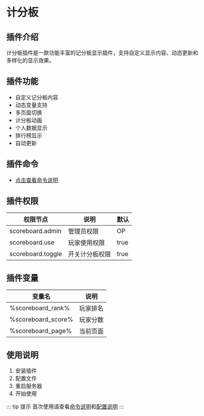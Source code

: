 # 计分板

## 插件介绍
计分板插件是一款功能丰富的记分板显示插件，支持自定义显示内容、动态更新和多样化的显示效果。

## 插件功能
- 自定义记分板内容
- 动态变量支持
- 多页面切换
- 计分板动画
- 个人数据显示
- 排行榜显示
- 自动更新

## 插件命令
- [点击查看命令说明](command.md)

## 插件权限
| 权限节点 | 说明 | 默认 |
|---------|------|------|
| scoreboard.admin | 管理员权限 | OP |
| scoreboard.use | 玩家使用权限 | true |
| scoreboard.toggle | 开关计分板权限 | true |

## 插件变量
| 变量名 | 说明 |
|--------|------|
| %scoreboard_rank% | 玩家排名 |
| %scoreboard_score% | 玩家分数 |
| %scoreboard_page% | 当前页面 |

## 使用说明
1. 安装插件
2. 配置文件
3. 重启服务器
4. 开始使用

::: tip 提示
首次使用请查看[命令说明](command.md)和[配置说明](config.md)
::: 